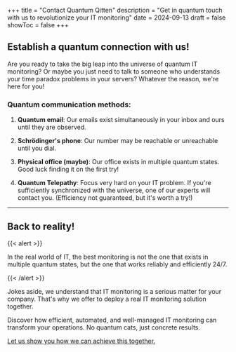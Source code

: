 +++
title = "Contact Quantum Qitten"
description = "Get in quantum touch with us to revolutionize your IT monitoring"
date = 2024-09-13
draft = false
showToc = false
+++

## Establish a quantum connection with us!

Are you ready to take the big leap into the universe of quantum IT monitoring? Or maybe you just need to talk to someone who understands your time paradox problems in your servers? Whatever the reason, we're here for you!

### Quantum communication methods:

1. **Quantum email**: Our emails exist simultaneously in your inbox and ours until they are observed.

2. **Schrödinger's phone**: Our number may be reachable or unreachable until you dial.

3. **Physical office (maybe)**: Our office exists in multiple quantum states. Good luck finding it on the first try!

4. **Quantum Telepathy**: Focus very hard on your IT problem. If you're sufficiently synchronized with the universe, one of our experts will contact you. (Efficiency not guaranteed, but it's worth a try!)

---

## Back to reality!

{{< alert >}}

In the real world of IT, the best monitoring is not the one that exists in multiple quantum states, but the one that works reliably and efficiently 24/7.

{{< /alert >}}

Jokes aside, we understand that IT monitoring is a serious matter for your company. That's why we offer to deploy a real IT monitoring solution together.

Discover how efficient, automated, and well-managed IT monitoring can transform your operations. No quantum cats, just concrete results.

[Let us show you how we can achieve this together.](/reality-check)